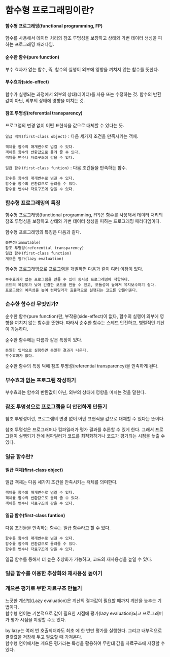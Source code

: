 # 함수형 프로그래밍이란?

#### 함수형 프로그래밍(functional programming, FP)

함수를 사용해서 데이터 처리의 참조 투명성을 보장하고 상태와 가변 데이터 생성을 피하는 프로그래밍 패러다임.

#### 순수한 함수(pure function)

부수 효과가 없는 함수, 즉, 함수의 실행이 외부에 영향을 끼치지 않는 함수를 뜻한다.

#### 부수효과(side-effect)

함수가 실행되는 과정에서 외부의 상태(데이터)를 사용 또는 수정하는 것. 함수의 반환값이 아닌, 외부의 상태에 영향을 미치는 것.

#### 참조 투명성(referential transparency)

프로그램의 변경 없이 어떤 표현식을 값으로 대체할 수 있다는 뜻.

`일급 객체(first-class object)` :  다음 세가지 조건을 만족시키는 객체.

```
객체를 함수의 매개변수로 넘길 수 있다.
객체를 함수의 반환값으로 돌려 줄 수 있다.
객체를 변수나 자료구조에 감을 수 있다.
```

`일급 함수(first-class funtion)` : 다음 조건들을 만족하는 함수.

```
함수를 함수의 매개변수로 넘길 수 있다.
함수를 함수의 반환값으로 돌려줄 수 있다.
함수를 변수나 자료구조에 담을 수 있다.
```

### 함수형 프로그래밍의 특징

함수형 프로그래밍(functional programming, FP)은 함수를 사용해서 데이터 처리의 참조 투명성을 보장하고 상태와 가변 데이터 생성을 피하는 프로그래밍 패러다임이다.

함수형 프로그래밍의 특징은 다음과 같다.

```
불변성(immutable)
참조 투명성(referential transparency)
일급 함수(first-class function)
게으른 평가(lazy evaluation)
```

함수형 프로그래밍으로 프로그램을 개발하면 다음과 같이 여러 이점이 있다.

```
부수효과가 없는 프로그램을 만들 수 있어 동시성 프로그래밍에 적합하다.
코드의 복잡도가 낮아 간결한 코드를 만들 수 있고, 모듈성이 높아져 유지보수하기 쉽다.
프로그램의 예측성을 높여 컴파일러가 효율적으로 실행되는 코드를 만들어준다.
```

### 순수한 함수란 무엇인가?

순수한 함수(pure function)란, 부작용(side-effect)이 없다, 함수의 실행이 외부에 영향을 끼치지 않는 함수를 뜻한다. 따라서 순수한 함수는 스레드 안전하고, 병렬적인 계산이 가능하다.

순수한 함수에는 다름과 같은 특징이 있다.

```
동일한 입력으로 실행하면 동일한 결과가 나온다.
부수효과가 없다.
```

순수한 함수의 특징 덕에 참조 투명성(referential transparency)을 만족하게 된다.

### 부수효과 없는 프로그램 작성하기

부수효과는 함수의 반환값이 아닌, 외부의 상태에 영향을 미치는 것을 말한다.

### 참조 투명성으로 프로그램을 더 안전하게 만들기

참조 투명성이란, 프로그램의 변경 없이 어떤 표현식을 값으로 대체할 수 있다는 뜻이다.

참조 투명성은 프로그래머나 컴파일러가 평가 결과를 추론할 수 있게 한다. 그래서 프로그램이 실행되기 전에 컴파일러가 코드를 최적화하거나 코드가 평가되는 시점을 늦출 수 있다.

### 일급 함수란?

#### 일급 객체(first-class object)

일급 객체는 다음 세가지 조건을 만족시키는 객체를 의미한다.

```
객체를 함수의 매개변수로 넘길 수 있다.
객체를 함수의 반환값으로 돌려 줄 수 있다.
객체를 변수나 자료구조에 감을 수 있다.
```

#### 일급 함수(first-class funtion)

다음 조건들을 만족하는 함수는 일급 함수라고 할 수 있다.

```
함수를 함수의 매개변수로 넘길 수 있다.
함수를 함수의 반환값으로 돌려줄 수 있다.
함수를 변수나 자료구조에 담을 수 있다.
```

일급 함수를 통해서 더 높은 추상화가 가능하고, 코드의 재사용성을 높일 수 있다.

### 일급 함수를 이용한 추상화와 재사용성 높이기

### 게으른 평가로 무한 자료구조 만들기

느긋한 계산법(Lazy evaluation)은 계산의 결과값이 필요할 때까지 계산을 늦추는 기법이다.\
함수형 언어는 기본적으로 값이 필요한 시점에 평가(lazy evaluation)되고 프로그래머가 평가 시점을 지정할 수도 있다.

by lazy는 여러 번 호출되더라도 최초 에 한 번만 평가를 실행한다.  그리고 내부적으로 결괏값을 저장해 두고 필요할 때 가져온다.\
함수형 언어에서는 게으른 평가라는 특성을 활용하여 무한대 값을 자료구조에 저장할 수 있다.
